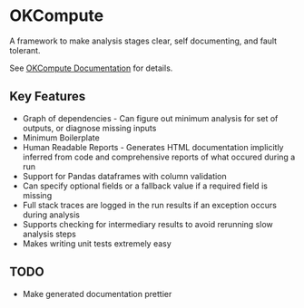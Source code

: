 # OKCompute
A framework to make analysis stages clear, self documenting, and fault tolerant.

See [OKCompute Documentation](http://okcompute.swiftnav.com/) for details.

## Key Features

 * Graph of dependencies - Can figure out minimum analysis for set of outputs, or diagnose missing inputs
 * Minimum Boilerplate
 * Human Readable Reports - Generates HTML documentation implicitly inferred from code and comprehensive reports of what occured during a run
 * Support for Pandas dataframes with column validation
 * Can specify optional fields or a fallback value if a required field is missing
 * Full stack traces are logged in the run results if an exception occurs during analysis
 * Supports checking for intermediary results to avoid rerunning slow analysis steps
 * Makes writing unit tests extremely easy

## TODO
 * Make generated documentation prettier
